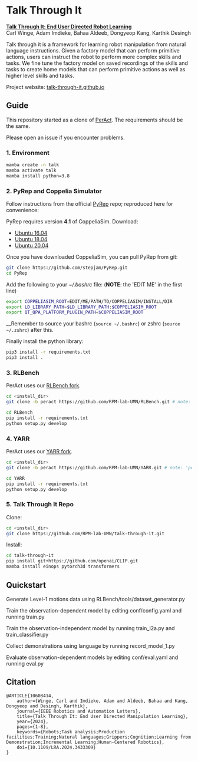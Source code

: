 # Talk Through It

[**Talk Through It: End User Directed Robot Learning**](https://arxiv.org)<br>
Carl Winge, Adam Imdieke, Bahaa Aldeeb, Dongyeop Kang, Karthik Desingh

Talk through it is a framework for learning robot manipulation from natural language instructions.
Given a factory model that can perform primitive actions, users can instruct the robot to perform 
more complex skills and tasks. We fine tune the factory model on saved recordings of the skills and tasks 
to create home models that can perform primitive actions as well as higher level skills and tasks.

Project website: [talk-through-it.github.io](https://talk-through-it.github.io)

## Guide
This repository started as a clone of [PerAct](https://github.com/peract/peract). The requirements should be the same.

Please open an issue if you encounter problems.

### 1. Environment
```bash
mamba create -n talk
mamba activate talk
mamba install python=3.8
```

### 2. PyRep and Coppelia Simulator

Follow instructions from the official [PyRep](https://github.com/stepjam/PyRep) repo; reproduced here for convenience:

PyRep requires version **4.1** of CoppeliaSim. Download: 
- [Ubuntu 16.04](https://www.coppeliarobotics.com/files/V4_1_0/CoppeliaSim_Edu_V4_1_0_Ubuntu16_04.tar.xz)
- [Ubuntu 18.04](https://www.coppeliarobotics.com/files/V4_1_0/CoppeliaSim_Edu_V4_1_0_Ubuntu18_04.tar.xz)
- [Ubuntu 20.04](https://www.coppeliarobotics.com/files/V4_1_0/CoppeliaSim_Edu_V4_1_0_Ubuntu20_04.tar.xz)

Once you have downloaded CoppeliaSim, you can pull PyRep from git:

```bash
git clone https://github.com/stepjam/PyRep.git
cd PyRep
```

Add the following to your *~/.bashrc* file: (__NOTE__: the 'EDIT ME' in the first line)

```bash
export COPPELIASIM_ROOT=EDIT/ME/PATH/TO/COPPELIASIM/INSTALL/DIR
export LD_LIBRARY_PATH=$LD_LIBRARY_PATH:$COPPELIASIM_ROOT
export QT_QPA_PLATFORM_PLUGIN_PATH=$COPPELIASIM_ROOT
```

__Remember to source your bashrc (`source ~/.bashrc`) or 
zshrc (`source ~/.zshrc`) after this.

Finally install the python library:

```bash
pip3 install -r requirements.txt
pip3 install .
```

### 3. RLBench

PerAct uses our [RLBench fork](https://github.com/RPM-lab-UMN/RLBench/tree/peract). 

```bash
cd <install_dir>
git clone -b peract https://github.com/RPM-lab-UMN/RLBench.git # note: 'peract' branch

cd RLBench
pip install -r requirements.txt
python setup.py develop
```

### 4. YARR

PerAct uses our [YARR fork](https://github.com/RPM-lab-UMN/YARR/tree/peract).

```bash
cd <install_dir>
git clone -b peract https://github.com/RPM-lab-UMN/YARR.git # note: 'peract' branch

cd YARR
pip install -r requirements.txt
python setup.py develop
```

### 5. Talk Through It Repo
Clone:
```bash
cd <install_dir>
git clone https://github.com/RPM-lab-UMN/talk-through-it.git
```

Install:
```bash
cd talk-through-it
pip install git+https://github.com/openai/CLIP.git
mamba install einops pytorch3d transformers
```
## Quickstart
Generate Level-1 motions data using RLBench/tools/dataset_generator.py

Train the observation-dependent model by editing conf/config.yaml and running train.py

Train the observation-independent model by running train_l2a.py and train_classifier.py

Collect demonstrations using language by running record_model_1.py

Evaluate observation-dependent models by editing conf/eval.yaml and running eval.py

## Citation
```
@ARTICLE{10608414,
    author={Winge, Carl and Imdieke, Adam and Aldeeb, Bahaa and Kang, Dongyeop and Desingh, Karthik},
    journal={IEEE Robotics and Automation Letters}, 
    title={Talk Through It: End User Directed Manipulation Learning}, 
    year={2024},
    pages={1-8},
    keywords={Robots;Task analysis;Production facilities;Training;Natural languages;Grippers;Cognition;Learning from Demonstration;Incremental Learning;Human-Centered Robotics},
    doi={10.1109/LRA.2024.3433309}
}
```
